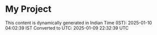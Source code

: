 # My Project

This content is dynamically generated in Indian Time (IST): 2025-01-10 04:02:39 IST
Converted to UTC: 2025-01-09 22:32:39 UTC
